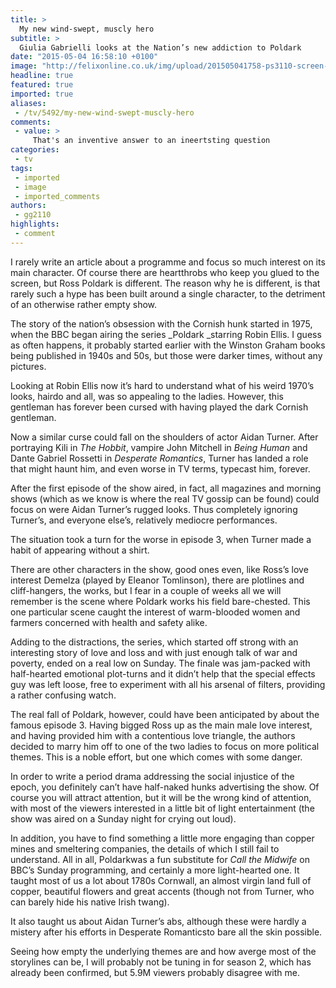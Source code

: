 ```yaml
---
title: >
  My new wind-swept, muscly hero
subtitle: >
  Giulia Gabrielli looks at the Nation’s new addiction to Poldark
date: "2015-05-04 16:58:10 +0100"
image: "http://felixonline.co.uk/img/upload/201505041758-ps3110-screen-shot-2015-05-04-at-17.57.59.png"
headline: true
featured: true
imported: true
aliases:
 - /tv/5492/my-new-wind-swept-muscly-hero
comments:
 - value: >
     That's an inventive answer to an ineertsting question
categories:
 - tv
tags:
 - imported
 - image
 - imported_comments
authors:
 - gg2110
highlights:
 - comment
---
```


I rarely write an article about a programme and focus so much interest on its main character. Of course there are heartthrobs who keep you glued to the screen, but Ross Poldark is different. The reason why he is different, is that rarely such a hype has been built around a single character, to the detriment of an otherwise rather empty show.

The story of the nation’s obsession with the Cornish hunk started in 1975, when the BBC began airing the series _Poldark _starring Robin Ellis. I guess as often happens, it probably started earlier with the Winston Graham books being published in 1940s and 50s, but those were darker times, without any pictures.

Looking at Robin Ellis now it’s hard to understand what of his weird 1970’s looks, hairdo and all, was so appealing to the ladies. However, this gentleman has forever been cursed with having played the dark Cornish gentleman.

Now a similar curse could fall on the shoulders of actor Aidan Turner. After portraying Kili in _The Hobbit_, vampire John Mitchell in _Being Human_ and Dante Gabriel Rossetti in _Desperate Romantics_, Turner has landed a role that might haunt him, and even worse in TV terms, typecast him, forever.

After the first episode of the show aired, in fact, all magazines and morning shows (which as we know is where the real TV gossip can be found) could focus on were Aidan Turner’s rugged looks. Thus completely ignoring Turner’s, and everyone else’s, relatively mediocre performances.

The situation took a turn for the worse in episode 3, when Turner made a habit of appearing without a shirt.

There are other characters in the show, good ones even, like Ross’s love interest Demelza (played by Eleanor Tomlinson), there are plotlines and cliff-hangers, the works, but I fear in a couple of weeks all we will remember is the scene where Poldark works his field bare-chested. This one particular scene caught the interest of warm-blooded women and farmers concerned with health and safety alike.

Adding to the distractions, the series, which started off strong with an interesting story of love and loss and with just enough talk of war and poverty, ended on a real low on Sunday. The finale was jam-packed with half-hearted emotional plot-turns and it didn’t help that the special effects guy was left loose, free to experiment with all his arsenal of filters, providing a rather confusing watch.

The real fall of Poldark, however, could have been anticipated by about the famous episode 3. Having bigged Ross up as the main male love interest, and having provided him with a contentious love triangle, the authors decided to marry him off to one of the two ladies to focus on more political themes. This is a noble effort, but one which comes with some danger.

In order to write a period drama addressing the social injustice of the epoch, you definitely can’t have half-naked hunks advertising the show. Of course you will attract attention, but it will be the wrong kind of attention, with most of the viewers interested in a little bit of light entertainment (the show was aired on a Sunday night for crying out loud).

In addition, you have to find something a little more engaging than copper mines and smeltering companies, the details of which I still fail to understand. All in all, Poldarkwas a fun substitute for _Call the Midwife_ on BBC’s Sunday programming, and certainly a more light-hearted one. It taught most of us a lot about 1780s Cornwall, an almost virgin land full of copper, beautiful flowers and great accents (though not from Turner, who can barely hide his native Irish twang).

It also taught us about Aidan Turner’s abs, although these were hardly a mistery after his efforts in Desperate Romanticsto bare all the skin possible.

Seeing how empty the underlying themes are and how averge most of the storylines can be, I will probably not be tuning in for season 2, which has already been confirmed, but 5.9M viewers probably disagree with me.
